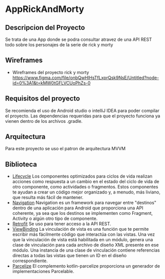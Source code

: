 # AppRickAndMorty

## Descripcion del Proyecto

Se trata de una App donde se podra consultar atravez de una API REST todo sobre los personajes de la serie de rick y morty


## Wireframes

- Wireframes del proyecto rick y morty https://www.figma.com/file/onbQwHlHsTfLxprQsk9NsE/Untitled?node-id=0%3A1&t=kMW0tGFLVCUoPhZs-0

## Requisitos del proyecto

Se recomienda el uso de Android studio o intelliJ IDEA para poder compilar el proyecto. Las dependencias requeridas para que el proyecto funciona ya
vienen dentro de los archivos .gradle.

## Arquitectura
Para este proyecto se uso el patron de arquitectura MVVM

## Biblioteca

- [Lifecycle](https://developer.android.com/jetpack/androidx/releases/lifecycle?hl=es-419) Los componentes optimizados para ciclos de vida realizan acciones como respuesta a un cambio en el estado del ciclo de vida de otro componente, como actividades o fragmentos. Estos componentes te ayudan a crear un código mejor organizado y, a menudo, más liviano, que resulta más fácil de mantener. 
- [Navigation](https://developer.android.com/jetpack/androidx/releases/navigation) Navigation es un framework para navegar entre "destinos" dentro de una aplicación para Android que proporciona una API coherente, ya sea que los destinos se implementen como Fragment, Activity o algún otro tipo de componente.
- [Retrofit](https://developer.android.com/kotlin/coroutines?hl=es-419) Se uso para tener acceso a la API REST.
- [ViewBinding](https://developer.android.com/topic/libraries/view-binding) La vinculación de vista es una función que te permite escribir más fácilmente código que interactúa con las vistas. Una vez que la vinculación de vista está habilitada en un módulo, genera una clase de vinculación para cada archivo de diseño XML presente en ese módulo. Una instancia de una clase de vinculación contiene referencias directas a todas las vistas que tienen un ID en el diseño correspondiente.
- [Parcelize](https://developer.android.com/kotlin/parcelize) El complemento kotlin-parcelize proporciona un generador de implementaciones Parcelable.









